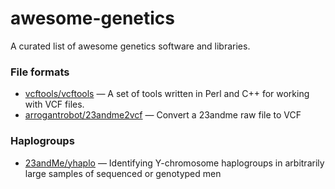 # awesome-genetics
A curated list of awesome genetics software and libraries.

### File formats
* [vcftools/vcftools](https://github.com/vcftools/vcftools) — A set of tools written in Perl and C++ for working with VCF files.
* [arrogantrobot/23andme2vcf](https://github.com/arrogantrobot/23andme2vcf) — Convert a 23andme raw file to VCF


### Haplogroups
* [23andMe/yhaplo](https://github.com/23andMe/yhaplo) — Identifying Y-chromosome haplogroups in arbitrarily large samples of sequenced or genotyped men
